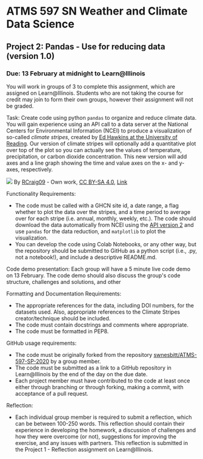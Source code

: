 # ATMS 597 SN Weather and Climate Data Science
## Project 2: Pandas - Use for reducing data (version 1.0)
### Due: 13 February at midnight to Learn@Illinois

You will work in groups of 3 to complete this assignment, which are assigned on Learn@Illinois.  Students who are not taking the course for credit may join to form their own groups, however their assignment will not be graded.

Task:
Create code using python `pandas` to organize and reduce climate data.  You will gain experience using an API call to a data server at the National Centers for Environmental Information (NCEI) to produce a visualization of so-called *climate stripes*, created by [Ed Hawkins at the University of Reading](https://showyourstripes.info/).  Our version of climate stripes will optionally add a quantitative plot over top of the plot so you can actually see the values of temperature, precipitation, or carbon dioxide concentration.  This new version will add axes and a line graph showing the time and value axes on the x- and y-axes, respectively.

<img src="https://upload.wikimedia.org/wikipedia/commons/thumb/5/5c/20190705_Warming_stripes_BEHIND_line_graph_-_Berkeley_Earth_%28world%29.png/2560px-20190705_Warming_stripes_BEHIND_line_graph_-_Berkeley_Earth_%28world%29.png">
By <a href="//commons.wikimedia.org/wiki/User:RCraig09" title="User:RCraig09">RCraig09</a> - <span class="int-own-work" lang="en">Own work</span>, <a href="https://creativecommons.org/licenses/by-sa/4.0" title="Creative Commons Attribution-Share Alike 4.0">CC BY-SA 4.0</a>, <a href="https://commons.wikimedia.org/w/index.php?curid=80170965">Link</a>

Functionality Requirements:
* The code must be called with a GHCN site id, a date range, a flag whether to plot the data over the stripes, and a time period to average over for each stripe (i.e. annual, monthly, weekly, etc.).  The code should download the data automatically from NCEI using the [API version 2](https://www.ncdc.noaa.gov/cdo-web/webservices/v2) and use `pandas` for the data reduction, and `matplotlib` to plot the visualization.
* You can develop the code using Colab Notebooks, or any other way, but the repository should be submitted to GitHub as a python script (i.e., .py, not a notebook!), and include a descriptive README.md.

Code demo presentation: Each group will have a 5 minute live code demo on 13 February.  The code demo should also discuss the group's code structure, challenges and solutions, and other 

Formatting and Documentation Requirements:
* The appropriate references for the data, including DOI numbers, for the datasets used.  Also, appropriate references to the Climate Stripes creator/technique should be included.
* The code must contain docstrings and comments where appropriate.
* The code must be formatted in PEP8.

GitHub usage requirements:
* The code must be originally forked from the repository [swnesbitt/ATMS-597-SP-2020](https://github.com/swnesbitt/ATMS-597-SP-2020/) by a group member.
* The code must be submitted as a link to a GitHub repository in Learn@Illinois by the end of the day on the due date.  
* Each project member must have contributed to the code at least once either through branching or through forking, making a commit, with acceptance of a pull request.

Reflection:
* Each individual group member is required to submit a reflection, which can be between 100-250 words. This reflection should contain their experience in developing the homework, a discussion of challenges and how they were overcome (or not), suggestions for improving the exercise, and any issues with partners.  This reflection is submitted in the Project 1 - Reflection assignment on Learn@Illinois.

